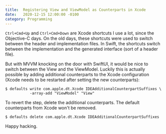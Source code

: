```yaml
---
title:  Registering View and ViewModel as Counterparts in Xcode
date:   2020-12-15 12:00:00 -0100
category: Programming
---
```


`Ctrl+Cmd+Up` and `Ctrl+Cmd+Down` are Xcode shortcuts I use a lot, since the Objective-C days. On the old days, these shortcuts were used to switch between the header and implementation files. In Swift, the shortcuts switch between the implementation and the generated interface (sort of a header file).

But with MVVM knocking on the door with SwiftUI, it would be nice to switch between the View and the ViewModel. Luckily this is actually possible by adding additional counterparts to the Xcode configuration (Xcode needs to be restarted after setting the new counterparts):

```cli
$ defaults write com.apple.dt.Xcode IDEAdditionalCounterpartSuffixes \
           -array-add "ViewModel" "View"
```

To revert the step, delete the additional counterparts. The default counterparts from Xcode won't be removed.

```cli
$ defaults delete com.apple.dt.Xcode IDEAdditionalCounterpartSuffixes
```

Happy hacking.
